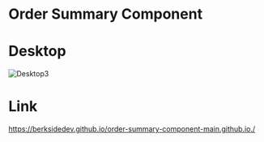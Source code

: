 # Order Summary Component

# Desktop
![Desktop3](https://user-images.githubusercontent.com/73247644/190871690-751cff86-c086-4911-9ae1-d1f49ca4d5e9.png)

# Link
https://berksidedev.github.io/order-summary-component-main.github.io./
